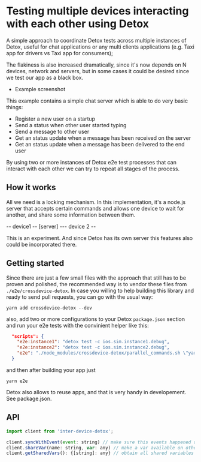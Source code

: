 # Testing multiple devices interacting with each other using Detox

A simple approach to coordinate Detox tests across multiple instances of Detox, useful for chat applications or any multi clients applications (e.g. Taxi app for drivers vs Taxi app for consumers);

The flakiness is also increased dramatically, since it's now depends on N devices, network and servers, but in some cases it could be desired since we test our app as a black box.

* Example screenshot

This example contains a simple chat server which is able to do very basic things:

* Register a new user on a startup
* Send a status when other user started typing
* Send a message to other user
* Get an status update when a message has been received on the server
* Get an status update when a message has been delivered to the end user

By using two or more instances of Detox e2e test processes that can interact with each other we can try to repeat all stages of the process.

## How it works

All we need is a locking mechanism. In this implementation, it's a node.js server that accepts certain commands and allows one device to wait for another, and share some information between them.

-- device1 -- [server] --- device 2 --

This is an experiment. And since Detox has its own server this features also could be incorporated there.

## Getting started

Since there are just a few small files with the approach that still has to be proven and polished, the recommended way is to vendor these files from `./e2e/crossdevice-detox`. In case you willing to help building this library and ready to send pull requests, you can go with the usual way:

```
yarn add crossdevice-detox --dev
```

also, add two or more configurations to your Detox `package.json` section and run your e2e tests with the convinient helper like this:

```json
  "scripts": {
    "e2e:instance1": "detox test -c ios.sim.instance1.debug",
    "e2e:instance2": "detox test -c ios.sim.instance2.debug",
    "e2e": "./node_modules/crossdevice-detox/parallel_commands.sh \"yarn e2e:instance1\" \"yarn e2e:instance\""
  }
```

and then after building your app just

```
yarn e2e
```

Detox also allows to reuse apps, and that is very handy in developement. See package.json.

## API

```javascript
import client from 'inter-device-detox';

client.syncWithEvent(event: string) // make sure this events happened on every device, a simple locking mechanism
client.shareVar(name: string, var: any) // make a var available on other app instances
client.getSharedVars(): {[string]: any} // obtain all shared variables from other devices
```

```

```

```

```
